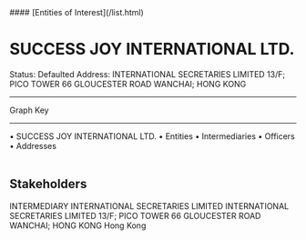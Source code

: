 <link rel="stylesheet" type="text/css" href="../../assets/style.css">
#### [Entities of Interest](/list.html)

<style>
body{background-image:url("http://eoi-graphs.s3-website-eu-west-1.amazonaws.com/SUCCESS_JOY_INTERNATIONAL_LTD..png");background-repeat: no-repeat;background-size: contain;}
.markdown>p>span{background-color: white;}
</style>

# SUCCESS JOY INTERNATIONAL LTD.
<span>Status: Defaulted
Address: INTERNATIONAL SECRETARIES LIMITED 13/F; PICO TOWER 66 GLOUCESTER ROAD WANCHAI; HONG KONG
</span>

---



<div class="legend">
Graph Key
<hr>
<span class="focus">• SUCCESS JOY INTERNATIONAL LTD.</span>
<span class="entity">• Entities</span>
<span class="intermediary">• Intermediaries</span>
<span class="officer">• Officers</span>
<span class="address">• Addresses</span>
</div><br>


## Stakeholders
<span>INTERMEDIARY
INTERNATIONAL SECRETARIES LIMITED
INTERNATIONAL SECRETARIES LIMITED 13/F; PICO TOWER 66 GLOUCESTER ROAD WANCHAI; HONG KONG
Hong Kong
</span>


